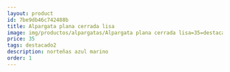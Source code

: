 ```yaml
---
layout: product
id: 7be9db46c742488b
title: Alpargata plana cerrada lisa
image: img/productos/alpargatas/Alpargata plana cerrada lisa=35=destacado2=norteñas azul marino.webp
price: 35
tags: destacado2
description: norteñas azul marino
order: 1
---
```

